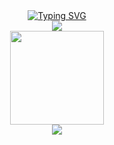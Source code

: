 <div align="center">
<a href="https://git.io/typing-svg"><img src="https://readme-typing-svg.demolab.com?font=&weight=500&size=27&duration=700&pause=2000&color=DF0F5A&background=FFFFFF00&width=480&height=63&lines=%E7%A7%81%E3%81%AF%E4%B8%80%E9%9B%AA%E3%81%A7%E3%81%99%E3%80%82;%E4%B8%80%E9%9B%AA%E3%81%AF%E3%80%8C%E3%81%8B%E3%81%9A%E3%82%86%E3%81%8D%E3%80%8D%E3%81%A8%E8%A8%80%E3%81%86%E8%AA%AD%E3%81%BF%E6%96%B9%E3%81%A7%E3%81%99%E3%80%82" alt="Typing SVG"/></div>
<div align="center">
  <img src= "https://www.codewars.com/users/kazuyuki/badges/small">
</div>
<div align="center"><img src= "https://github-readme-stats.vercel.app/api?username=kazuyuki07&show_icons=true&theme=merko" height="150"/></div>
<div align="center">
  <img src="https://quotes-github-readme.vercel.app/api?type=horizontal&theme=algolia&quote=夢がなかったら、生活が無理でした。&author=一雪"/>
</div>
